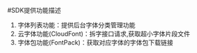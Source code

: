 #SDK提供功能描述
1. 字体列表功能：提供后台字体分类管理功能
2. 云字体功能(CloudFont)：拆字接口请求,获取超小字体片段文件
3. 字体包功能(FontPack)：获取对应字体的字体包下载链接
